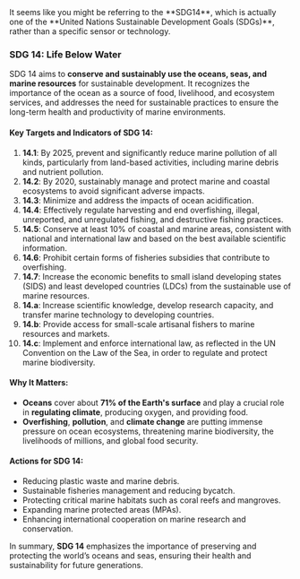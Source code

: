 <html>
<head>
<title>SDG 14 </title>
</head>
<body>
It seems like you might be referring to the **SDG14**, which is actually one of the **United Nations Sustainable Development Goals (SDGs)**, rather than a specific sensor or technology. 

### **SDG 14: Life Below Water**

SDG 14 aims to **conserve and sustainably use the oceans, seas, and marine resources** for sustainable development. It recognizes the importance of the ocean as a source of food, livelihood, and ecosystem services, and addresses the need for sustainable practices to ensure the long-term health and productivity of marine environments.

#### **Key Targets and Indicators of SDG 14:**

1. **14.1**: By 2025, prevent and significantly reduce marine pollution of all kinds, particularly from land-based activities, including marine debris and nutrient pollution.
2. **14.2**: By 2020, sustainably manage and protect marine and coastal ecosystems to avoid significant adverse impacts.
3. **14.3**: Minimize and address the impacts of ocean acidification.
4. **14.4**: Effectively regulate harvesting and end overfishing, illegal, unreported, and unregulated fishing, and destructive fishing practices.
5. **14.5**: Conserve at least 10% of coastal and marine areas, consistent with national and international law and based on the best available scientific information.
6. **14.6**: Prohibit certain forms of fisheries subsidies that contribute to overfishing.
7. **14.7**: Increase the economic benefits to small island developing states (SIDS) and least developed countries (LDCs) from the sustainable use of marine resources.
8. **14.a**: Increase scientific knowledge, develop research capacity, and transfer marine technology to developing countries.
9. **14.b**: Provide access for small-scale artisanal fishers to marine resources and markets.
10. **14.c**: Implement and enforce international law, as reflected in the UN Convention on the Law of the Sea, in order to regulate and protect marine biodiversity.

#### **Why It Matters:**
- **Oceans** cover about **71% of the Earth's surface** and play a crucial role in **regulating climate**, producing oxygen, and providing food.
- **Overfishing**, **pollution**, and **climate change** are putting immense pressure on ocean ecosystems, threatening marine biodiversity, the livelihoods of millions, and global food security.
  
#### **Actions for SDG 14:**
- Reducing plastic waste and marine debris.
- Sustainable fisheries management and reducing bycatch.
- Protecting critical marine habitats such as coral reefs and mangroves.
- Expanding marine protected areas (MPAs).
- Enhancing international cooperation on marine research and conservation.

In summary, **SDG 14** emphasizes the importance of preserving and protecting the world’s oceans and seas, ensuring their health and sustainability for future generations. 
</body>
</html>
